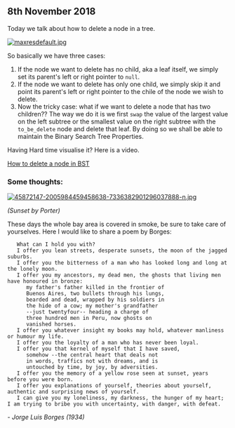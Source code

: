 ## 8th November 2018 ##

Today we talk about how to delete a node in a tree.

[![maxresdefault.jpg](https://i.postimg.cc/sD4Vjr7B/maxresdefault.jpg)](https://postimg.cc/kBDrsLj9)

So basically we have three cases:

1. If the node we want to delete has no child, aka a leaf itself, we simply set its parent's left or right pointer to `null`.
2. If the node we want to delete has only one child, we simply skip it and point its parent's left or right pointer to the chile of the node we wish to delete.
3. Now the tricky case: what if we want to delete a node that has two children?? The way we do it is we first `swap` the value of the largest value on the left subtree or the smallest value on the right subtree with the `to_be_delete` node and delete that leaf. By doing so we shall be able to maintain the Binary Search Tree Properties. 

   

Having Hard time visualise it? Here is a video. 

[How to delete a node in BST](https://www.youtube.com/watch?v=gcULXE7ViZw&vl=en)

### Some thoughts:

[![45872147-2005984459458638-7336382901296037888-n.jpg](https://i.postimg.cc/5yQHQZgh/45872147-2005984459458638-7336382901296037888-n.jpg)](https://postimg.cc/ZvZY1s1H)

_(Sunset by Porter)_

These days the whole bay area is covered in smoke, be sure to take care of yourselves. Here I would like to share a poem by Borges:

```
   What can I hold you with?
   I offer you lean streets, desperate sunsets, the moon of the jagged suburbs.
   I offer you the bitterness of a man who has looked long and long at the lonely moon.
   I offer you my ancestors, my dead men, the ghosts that living men have honoured in bronze:
      my father's father killed in the frontier of
      Buenos Aires, two bullets through his lungs,
      bearded and dead, wrapped by his soldiers in
      the hide of a cow; my mother's grandfather
      --just twentyfour-- heading a charge of
      three hundred men in Peru, now ghosts on
      vanished horses.
   I offer you whatever insight my books may hold, whatever manliness or humour my life.
   I offer you the loyalty of a man who has never been loyal.
   I offer you that kernel of myself that I have saved,
      somehow --the central heart that deals not
      in words, traffics not with dreams, and is
      untouched by time, by joy, by adversities.
   I offer you the memory of a yellow rose seen at sunset, years before you were born.
   I offer you explanations of yourself, theories about yourself, authentic and surprising news of yourself.
   I can give you my loneliness, my darkness, the hunger of my heart; I am trying to bribe you with uncertainty, with danger, with defeat.
```

_- Jorge Luis Borges (1934)_